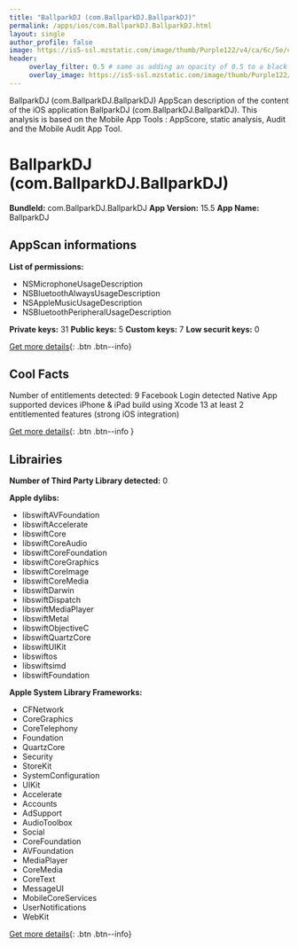 ```yaml
---
title: "BallparkDJ (com.BallparkDJ.BallparkDJ)"
permalink: /apps/ios/com.BallparkDJ.BallparkDJ.html
layout: single
author_profile: false
image: https://is5-ssl.mzstatic.com/image/thumb/Purple122/v4/ca/6c/5e/ca6c5e5b-4ae3-ae06-b946-60a76579ef55/AppIcon-0-0-1x_U007emarketing-0-0-0-7-0-0-sRGB-0-0-0-GLES2_U002c0-512MB-85-220-0-0.png/512x512bb.jpg
header: 
     overlay_filter: 0.5 # same as adding an opacity of 0.5 to a black background
     overlay_image: https://is5-ssl.mzstatic.com/image/thumb/Purple122/v4/ca/6c/5e/ca6c5e5b-4ae3-ae06-b946-60a76579ef55/AppIcon-0-0-1x_U007emarketing-0-0-0-7-0-0-sRGB-0-0-0-GLES2_U002c0-512MB-85-220-0-0.png/512x512bb.jpg
---
```

BallparkDJ (com.BallparkDJ.BallparkDJ) AppScan description of the content of the iOS application BallparkDJ (com.BallparkDJ.BallparkDJ). This analysis is based on the Mobile App Tools : AppScore, static analysis, Audit and the Mobile Audit App Tool.

# BallparkDJ (com.BallparkDJ.BallparkDJ)

**BundleId:** com.BallparkDJ.BallparkDJ
**App Version:** 15.5
**App Name:** BallparkDJ


## AppScan informations 

**List of permissions:** 
- NSMicrophoneUsageDescription
- NSBluetoothAlwaysUsageDescription
- NSAppleMusicUsageDescription
- NSBluetoothPeripheralUsageDescription
  
  
**Private keys:** 31
**Public keys:** 5
**Custom keys:** 7
**Low securit keys:** 0
  
[Get more details](/pricing.html){: .btn .btn--info}

## Cool Facts

Number of entitlements detected: 9
Facebook Login detected
Native App
supported devices iPhone & iPad
build using Xcode 13
at least 2 entitlemented features (strong iOS integration)
  
[Get more details](/pricing.html){: .btn .btn--info }

## Librairies 
**Number of Third Party Library detected:** 0


**Apple dylibs:**
- libswiftAVFoundation
- libswiftAccelerate
- libswiftCore
- libswiftCoreAudio
- libswiftCoreFoundation
- libswiftCoreGraphics
- libswiftCoreImage
- libswiftCoreMedia
- libswiftDarwin
- libswiftDispatch
- libswiftMediaPlayer
- libswiftMetal
- libswiftObjectiveC
- libswiftQuartzCore
- libswiftUIKit
- libswiftos
- libswiftsimd
- libswiftFoundation


**Apple System Library Frameworks:**
- CFNetwork
- CoreGraphics
- CoreTelephony
- Foundation
- QuartzCore
- Security
- StoreKit
- SystemConfiguration
- UIKit
- Accelerate
- Accounts
- AdSupport
- AudioToolbox
- Social
- CoreFoundation
- AVFoundation
- MediaPlayer
- CoreMedia
- CoreText
- MessageUI
- MobileCoreServices
- UserNotifications
- WebKit


  
[Get more details](/pricing.html){: .btn .btn--info}


